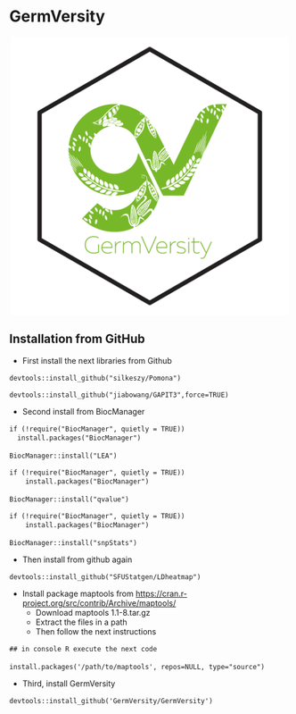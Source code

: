 # GermVersity
<p align="center">
<img src = "https://raw.githubusercontent.com/GermVersity/GermVersity/main/inst/app/www/Logo.png" alt = "drawing" align = "center" width = "500" height = "500"/>
</p>

## Installation from GitHub

* First install the next libraries from Github

```
devtools::install_github("silkeszy/Pomona")
```

```
devtools::install_github("jiabowang/GAPIT3",force=TRUE)
```

* Second install from BiocManager

```
if (!require("BiocManager", quietly = TRUE))
  install.packages("BiocManager")

BiocManager::install("LEA")
```
```
if (!require("BiocManager", quietly = TRUE))
    install.packages("BiocManager")

BiocManager::install("qvalue")
```
```
if (!require("BiocManager", quietly = TRUE))
    install.packages("BiocManager")

BiocManager::install("snpStats")
```

* Then install from github again

```
devtools::install_github("SFUStatgen/LDheatmap")
```

* Install package maptools from https://cran.r-project.org/src/contrib/Archive/maptools/
  * Download maptools 1.1-8.tar.gz
  * Extract the files in a path
  * Then follow the next instructions

```
## in console R execute the next code

install.packages('/path/to/maptools', repos=NULL, type="source")
```


* Third, install GermVersity

```
devtools::install_github('GermVersity/GermVersity')
```
